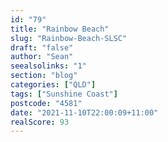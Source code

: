```yaml
---
id: "79"
title: "Rainbow Beach"
slug: "Rainbow-Beach-SLSC"
draft: "false"
author: "Sean"
seealsolinks: "1"
section: "blog"
categories: ["QLD"]
tags: ["Sunshine Coast"]
postcode: "4581"
date: "2021-11-10T22:00:09+11:00"
realScore: 93
---
```

